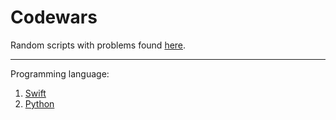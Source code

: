 # Codewars
Random scripts with problems found [here](https://www.codewars.com).

---

Programming language: 

1. [Swift](https://github.com/nestorivanmo/Codewars/tree/master/Swift)
2. [Python](https://github.com/nestorivanmo/Codewars/tree/master/Python)